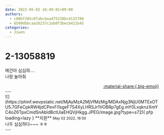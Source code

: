 ```yaml
---
date: 2022-05-02 16:49:01+09:00
authors:
  - c88bf205c07abcbaad75238bc4125780
  - 6599dbbcaa26237c2ab0f3becb421b45
categories:
  - Jiwon
---
```


# 2-13058819

<div class="post-container" markdown="1">
<div class="content-container md-sidebar__scrollwrap" markdown="1">

메건아 심심햐....<br>나랑 놀아줘

</div>
</div>

<div style="text-align: right;" markdown="1">
<a href="https://weverse.io/fromis9/fanpost/2-13058819" style="text-align: right;">:material-share:{.big-emoji}</a>
</div>
---

<div class="comments-container md-sidebar__scrollwrap" markdown="1">
<div class="comment" markdown="1">
<div class='id-container' markdown="1">
![](https://phinf.wevpstatic.net/MjAyMzA2MjVfMzMg/MDAxNjg3NjU0MTExOTU5.7GFeCpkRW4jdCPevFi1sgeF7S4XyLHRSJr1VOBRp7gEg.mY0LxqknzXmYC4oZ6TpxCmdSnAbldBctUiaEHQVjHkgg.JPEG/image.jpg?type=s72){ pfp loading=lazy }
**<span class="artist">지원</span>** <small>May 02 2022, 16:50</small><br>
</div>
<div class='comment-body' markdown="1">
나두 심심하다~~~ ㅎㅎ
</div>
</div>
</div>
---
